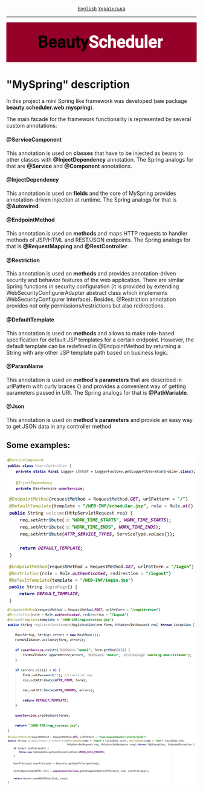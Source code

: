 <div align="center">
	<a href="https://github.com/VictorHilonenko/ServletProject/blob/master/src/main/java/beauty/scheduler/web/myspring/README.MD"><code>English</code></a>
	<a href="https://github.com/VictorHilonenko/ServletProject/blob/master/src/main/java/beauty/scheduler/web/myspring/README_uk.MD"><code>Українська</code></a>
</div>
<hr>
<div align="center">
	<img src="https://github.com/VictorHilonenko/ServletProject/raw/master/src/main/webapp/images/logo_en.png">
</div>

# "MySpring" description

In this project a mini Spring like framework was developed (see package **beauty.scheduler.web.myspring**).

The main facade for the framework functionality is represented by several custom annotations:

#### @ServiceComponent
This annotation is used on **classes** that have to be injected as beans to other classes with **@InjectDependency** annotation.
The Spring analogs for that are **@Service** and **@Component** annotations.

#### @InjectDependency
This annotation is used on **fields** and the core of MySpring provides annotation-driven injection at runtime.
The Spring analogs for that is **@Autowired**.

#### @EndpointMethod
This annotation is used on **methods** and maps HTTP requests to handler methods of JSP/HTML and REST/JSON endpoints.
The Spring analogs for that is **@RequestMapping** and **@RestController**.

#### @Restriction
This annotation is used on **methods** and provides annotation-driven security and behavior features of the web application.
There are similar Spring functions in security configuration (it is provided by extending WebSecurityConfigurerAdapter abstract class which implements WebSecurityConfigurer interface).
Besides, @Restriction annotation provides not only permissions/restrictions but also redirections.

#### @DefaultTemplate
This annotation is used on **methods** and allows to make role-based specification for default JSP templates for a certain endpoint.
However, the default template can be redefined in @EndpointMethod by returning a String with any other JSP template path based on business logic.

#### @ParamName
This annotation is used on **method's parameters** that are described in urlPattern with curly braces {} and provides a convenient way of getting parameters passed in URI.
The Spring analogs for that is **@PathVariable**.

#### @Json
This annotation is used on **method's parameters** and provide an easy way to get JSON data in any controller method

## Some examples:

<div align="center">
	<img src="https://raw.githubusercontent.com/VictorHilonenko/ServletProject/master/src/main/webapp/images/example1.png">
</div>
<div align="center">
	<img src="https://raw.githubusercontent.com/VictorHilonenko/ServletProject/master/src/main/webapp/images/example2.png">
</div>
<div align="center">
	<img src="https://raw.githubusercontent.com/VictorHilonenko/ServletProject/master/src/main/webapp/images/example3.png">
</div>
<div align="center">
	<img src="https://raw.githubusercontent.com/VictorHilonenko/ServletProject/master/src/main/webapp/images/example4.png">
</div>
<div align="center">
	<img src="https://raw.githubusercontent.com/VictorHilonenko/ServletProject/master/src/main/webapp/images/example5.png">
</div>